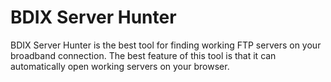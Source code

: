 # BDIX Server Hunter

BDIX Server Hunter is the best tool for finding working FTP servers on your broadband connection. The best feature of this tool is that it can automatically open working servers on your browser.